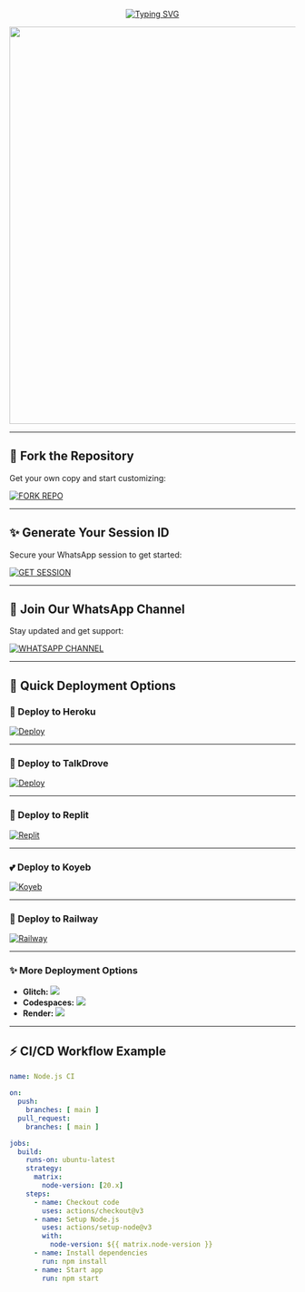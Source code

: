 <p align="center">
  <a href="https://git.io/typing-svg">
    <img src="https://readme-typing-svg.demolab.com?font=Dancing+Script&size=70&pause=1000&color=FF69B4&center=true&vCenter=true&width=1000&height=180&lines=QUEEN+ASUNA+MD;Version+1.0.0;Created+By+INCONNU+BOY" alt="Typing SVG" />
  </a>
</p>

<p align="center">
  <img src="https://files.catbox.moe/p1xybt.jpg" width="700"/>
</p>

---

## 🌸 Fork the Repository

Get your own copy and start customizing:

[![FORK REPO](https://img.shields.io/badge/FORK%20REPO-Click%20Here-FF69B4?style=for-the-badge&logo=github)](https://github.com/INCONNU-BOY/QUEEN-ASUNA-MD/fork)

---

## ✨ Generate Your Session ID

Secure your WhatsApp session to get started:

[![GET SESSION](https://img.shields.io/badge/GET%20SESSION-Generate%20Now-DB7093?style=for-the-badge&logo=whatsapp)](https://inconnu-tech-web-session-id.onrender.com/)

---

## 💌 Join Our WhatsApp Channel

Stay updated and get support:

[![WHATSAPP CHANNEL](https://img.shields.io/badge/JOIN%20CHANNEL-WhatsApp%20Support-32CD32?style=for-the-badge&logo=whatsapp)](https://whatsapp.com/channel/0029Vb6T8td5K3zQZbsKEU1R)

---

## 🚀 Quick Deployment Options

### 💖 Deploy to Heroku
[![Deploy](https://www.herokucdn.com/deploy/button.svg)](https://dashboard.heroku.com/new-app?template=https://github.com/INCONNU-BOY/QUEEN-ASUNA-MD)

---

### 🌷 Deploy to TalkDrove
<a href="https://host.talkdrove.com/dashboard/select-bot/prepare-deployment?botId=51" target="_blank"><img alt="Deploy" src="https://img.shields.io/badge/DEPLOY-NOW-8A2BE2?style=for-the-badge&logo=visualstudiocode"/></a>

---

### 🌸 Deploy to Replit
<a href="https://repl.it/github/INCONNU-BOY/QUEEN-ASUNA-MD"><img alt="Replit" src="https://img.shields.io/badge/REPLIT-orange?style=for-the-badge&logo=replit&logoColor=white"/></a>

---

### 💕 Deploy to Koyeb
<a href="https://app.koyeb.com/auth/signin" target="_blank"><img alt="Koyeb" src="https://img.shields.io/badge/KOYEB-blue?style=for-the-badge&logo=koyeb&logoColor=white"/></a>

---

### 🌹 Deploy to Railway
<a href="https://railway.app/new" target="_blank"><img alt="Railway" src="https://img.shields.io/badge/RAILWAY-black?style=for-the-badge&logo=railway"/></a>

---

### ✨ More Deployment Options

- **Glitch:** <a href="https://glitch.com/signup" target="_blank"><img src="https://img.shields.io/badge/GLITCH-pink?style=for-the-badge&logo=glitch"/></a>
- **Codespaces:** <a href="https://github.com/codespaces/new" target="_blank"><img src="https://img.shields.io/badge/CODESPACE-navy?style=for-the-badge&logo=visualstudiocode"/></a>
- **Render:** <a href="https://dashboard.render.com" target="_blank"><img src="https://img.shields.io/badge/RENDER-maroon?style=for-the-badge&logo=render"/></a>

---

## ⚡ CI/CD Workflow Example

```yaml
name: Node.js CI

on:
  push:
    branches: [ main ]
  pull_request:
    branches: [ main ]

jobs:
  build:
    runs-on: ubuntu-latest
    strategy:
      matrix:
        node-version: [20.x]
    steps:
      - name: Checkout code
        uses: actions/checkout@v3
      - name: Setup Node.js
        uses: actions/setup-node@v3
        with:
          node-version: ${{ matrix.node-version }}
      - name: Install dependencies
        run: npm install
      - name: Start app
        run: npm start
